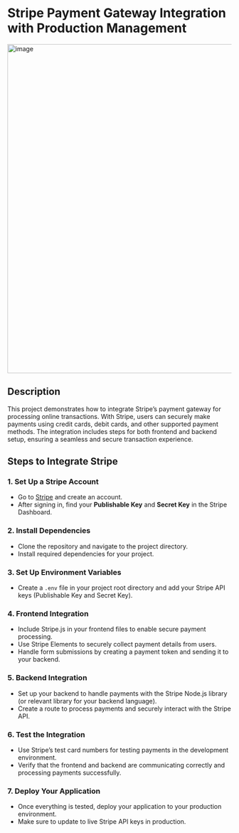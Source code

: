 # Stripe Payment Gateway Integration with Production Management

<img width="740" alt="image" src="https://github.com/user-attachments/assets/0a2b7fba-e112-4092-8c2e-e4290c1d4ff9" />

## Description
This project demonstrates how to integrate Stripe’s payment gateway for processing online transactions. With Stripe, users can securely make payments using credit cards, debit cards, and other supported payment methods. The integration includes steps for both frontend and backend setup, ensuring a seamless and secure transaction experience.

## Steps to Integrate Stripe

### 1. Set Up a Stripe Account
- Go to [Stripe](https://stripe.com) and create an account.
- After signing in, find your **Publishable Key** and **Secret Key** in the Stripe Dashboard.

### 2. Install Dependencies
- Clone the repository and navigate to the project directory.
- Install required dependencies for your project.

### 3. Set Up Environment Variables
- Create a `.env` file in your project root directory and add your Stripe API keys (Publishable Key and Secret Key).

### 4. Frontend Integration
- Include Stripe.js in your frontend files to enable secure payment processing.
- Use Stripe Elements to securely collect payment details from users.
- Handle form submissions by creating a payment token and sending it to your backend.

### 5. Backend Integration
- Set up your backend to handle payments with the Stripe Node.js library (or relevant library for your backend language).
- Create a route to process payments and securely interact with the Stripe API.

### 6. Test the Integration
- Use Stripe’s test card numbers for testing payments in the development environment.
- Verify that the frontend and backend are communicating correctly and processing payments successfully.

### 7. Deploy Your Application
- Once everything is tested, deploy your application to your production environment.
- Make sure to update to live Stripe API keys in production.
